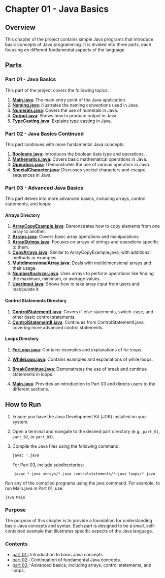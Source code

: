 # Chapter 01 - Java Basics

## Overview

This chapter of the project contains simple Java programs that introduce basic concepts of Java programming. It is divided into three parts, each focusing on different fundamental aspects of the language.

## Parts

### Part 01 - Java Basics

This part of the project covers the following topics:

1. **[Main.java](part_01/Main.java)**: The main entry point of the Java application.
2. **[Naming.java](part_01/Naming.java)**: Illustrates the naming conventions used in Java.
3. **[Numerals.java](part_01/Numerals.java)**: Covers the use of numerals in Java.
4. **[Output.java](part_01/Output.java)**: Shows how to produce output in Java.
5. **[TypeCasting.java](part_01/TypeCasting.java)**: Explains type casting in Java.

### Part 02 - Java Basics Continued

This part continues with more fundamental Java concepts:

1. **[Booleans.java](part_02/Booleans.java)**: Introduces the boolean data type and operations.
2. **[Mathematics.java](part_02/Mathematics.java)**: Covers basic mathematical operations in Java.
3. **[Operators.java](part_02/Operators.java)**: Demonstrates the use of various operators in Java.
4. **[SpecialCharacter.java](part_02/SpecialCharacter.java)**: Discusses special characters and escape sequences in Java.

### Part 03 - Advanced Java Basics

This part delves into more advanced basics, including arrays, control statements, and loops:

#### Arrays Directory

1. **[ArrayCopyExample.java](part_03/arrays/ArrayCopyExample.java)**: Demonstrates how to copy elements from one array to another.
2. **[Arrays.java](part_03/arrays/Arrays.java)**: Covers basic array operations and manipulations.
3. **[ArrayStrings.java](part_03/arrays/ArrayStrings.java)**: Focuses on arrays of strings and operations specific to them.
4. **[CopyArrays.java](part_03/arrays/CopyArrays.java)**: Similar to ArrayCopyExample.java, with additional methods or examples.
5. **[MultdimensionalArray.java](part_03/arrays/MultdimensionalArray.java)**: Deals with multidimensional arrays and their usage.
6. **[NumberAnalyzer.java](part_03/arrays/NumberAnalyzer.java)**: Uses arrays to perform operations like finding the maximum, minimum, or average values.
7. **[UserInput.java](part_03/arrays/UserInput.java)**: Shows how to take array input from users and manipulate it.

#### Control Statements Directory

1. **[ControlStatementI.java](part_03/controlstatements/ControlStatementI.java)**: Covers if-else statements, switch-case, and other basic control statements.
2. **[ControlStatementII.java](part_03/controlstatements/ControlStatementII.java)**: Continues from ControlStatementI.java, covering more advanced control statements.

#### Loops Directory

1. **[ForLoop.java](part_03/loops/ForLoop.java)**: Contains examples and explanations of for loops.
2. **[WhileLoop.java](part_03/loops/WhileLoop.java)**: Contains examples and explanations of while loops.
3. **[BreakContinue.java](part_03/loops/BreakContinue.java)**: Demonstrates the use of break and continue statements in loops.

4. **[Main.java](part_03/Main.java)**: Provides an introduction to Part 03 and directs users to the different sections.

## How to Run

1. Ensure you have the Java Development Kit (JDK) installed on your system.
2. Open a terminal and navigate to the desired part directory (e.g., `part_01`, `part_02`, or `part_03`).
3. Compile the Java files using the following command:
   ```sh
   javac *.java

   ```

   For Part 03, include subdirectories:


```
    javac *.java arrays/*.java controlstatements/*.java loops/*.java

```

Run any of the compiled programs using the java command. For example, to run Main.java in Part 01, use:
```
java Main

```

### Purpose
The purpose of this chapter is to provide a foundation for understanding basic Java concepts and syntax. Each part is designed to be a small, self-contained example that illustrates specific aspects of the Java language.
### Contents
- [part 01:](part_01): Introduction to basic Java concepts.
- [part 02:](part_02): Continuation of fundamental Java concepts.
- [part 03:](part_03): Advanced basics, including arrays, control statements, and loops.

